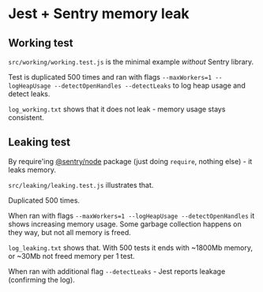 
# Jest + Sentry memory leak

## Working test

`src/working/working.test.js` is the minimal example *without* Sentry library.

Test is duplicated 500 times and ran with flags `--maxWorkers=1 --logHeapUsage --detectOpenHandles --detectLeaks`
to log heap usage and detect leaks.

`log_working.txt` shows that it does not leak - memory usage stays consistent.

## Leaking test

By require'ing [@sentry/node](https://www.npmjs.com/package/@sentry/node) package (just doing `require`,
nothing else) - it leaks memory.

`src/leaking/leaking.test.js` illustrates that.

Duplicated 500 times.

When ran with flags `--maxWorkers=1 --logHeapUsage --detectOpenHandles` it shows increasing memory usage. Some garbage
collection happens on they way, but not all memory is freed.

`log_leaking.txt` shows that. With 500 tests it ends with ~1800Mb memory, or ~30Mb not freed memory per 1 test.

When ran with additional flag `--detectLeaks` - Jest reports leakage (confirming the log).
